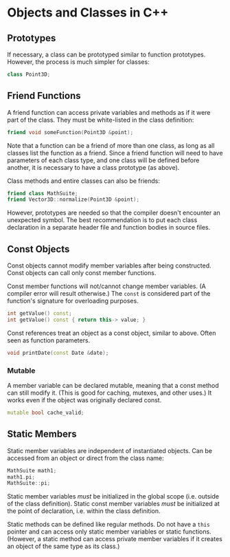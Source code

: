 # Objects and Classes in C++ #
## Prototypes ##
If necessary, a class can be prototyped similar to function prototypes.
However, the process is much simpler for classes:
```cpp
class Point3D;
```

## Friend Functions ##
A friend function can access private variables and methods as if it were part of
the class.  They must be white-listed in the class definition:
```cpp
friend void someFunction(Point3D &point);
```

Note that a function can be a friend of more than one class, as long as all
classes list the function as a friend.  Since a friend function will need to
have parameters of each class type, and one class will be defined before
another, it is necessary to have a class prototype (as above).

Class methods and entire classes can also be friends:
```cpp
friend class MathSuite;
friend Vector3D::normalize(Point3D &point);
```

However, prototypes are needed so that the compiler doesn't encounter an
unexpected symbol.  The best recommendation is to put each class declaration in
a separate header file and function bodies in source files.

## Const Objects ##
Const objects cannot modify member variables after being constructed.  Const
objects can call only const member functions.

Const member functions will not/cannot change member variables.  (A compiler
error will result otherwise.)  The `const` is considered part of the function's
signature for overloading purposes.
```cpp
int getValue() const;
int getValue() const { return this-> value; }
```
Const references treat an object as a const object, similar to above.  Often
seen as function parameters.
```cpp
void printDate(const Date &date);
```

### Mutable ###
A member variable can be declared mutable, meaning that a const method can still
modify it.  (This is good for caching, mutexes, and other uses.)  It works even
if the object was originally declared const.
```cpp
mutable bool cache_valid;
```

## Static Members ##
Static member variables are independent of instantiated objects.  Can be
accessed from an object or direct from the class name:
```cpp
MathSuite math1;
math1.pi;
MathSuite::pi;
```
Static member variables _must_ be initialized in the global scope (i.e. outside
of the class definition).  Static const member variables _must_ be initialized
at the point of declaration, i.e. within the class definition.

Static methods can be defined like regular methods.  Do not have a `this`
pointer and can access only static member variables or static functions.
(However, a static method can access private member variables if it creates an
object of the same type as its class.)
